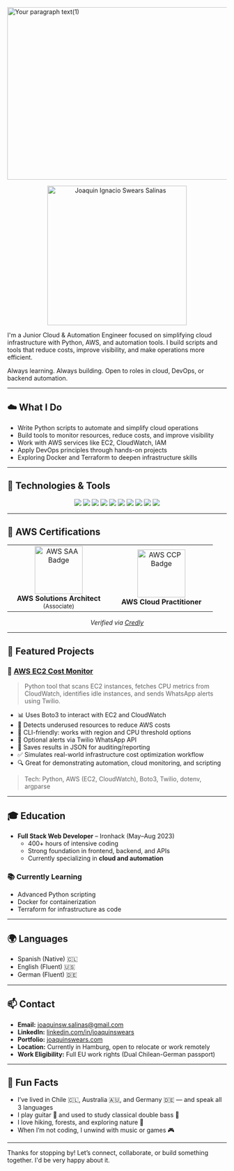 <img width="1584" height="396" alt="Your paragraph text(1)" src="https://github.com/user-attachments/assets/03a9e73c-f516-419c-8689-30cd331c7ab2" />

<p align="center">
  <img src="https://github.com/user-attachments/assets/ae3f2e95-e46e-4ec4-bd51-4021032753cb" width="320" alt="Joaquin Ignacio Swears Salinas" />
</p>

I'm a Junior Cloud & Automation Engineer focused on simplifying cloud infrastructure with Python, AWS, and automation tools. I build scripts and tools that reduce costs, improve visibility, and make operations more efficient.

Always learning. Always building. Open to roles in cloud, DevOps, or backend automation.

---

## ☁️ What I Do

- Write Python scripts to automate and simplify cloud operations  
- Build tools to monitor resources, reduce costs, and improve visibility  
- Work with AWS services like EC2, CloudWatch, IAM  
- Apply DevOps principles through hands-on projects  
- Exploring Docker and Terraform to deepen infrastructure skills

---

## 🔧 Technologies & Tools

<p align="center">
  <!-- Languages & Scripting -->
  <img src="https://img.shields.io/badge/Python-3776AB?style=for-the-badge&logo=python&logoColor=white" />
  <img src="https://img.shields.io/badge/Bash-4EAA25?style=for-the-badge&logo=gnu-bash&logoColor=white" />
  <img src="https://img.shields.io/badge/TypeScript-3178C6?style=for-the-badge&logo=typescript&logoColor=white" />
  <img src="https://img.shields.io/badge/Node.js-339933?style=for-the-badge&logo=nodedotjs&logoColor=white" />
  
  <!-- Cloud & Infrastructure -->
  <img src="https://img.shields.io/badge/AWS-232F3E?style=for-the-badge&logo=amazonaws&logoColor=white" />
  <img src="https://img.shields.io/badge/Docker-2496ED?style=for-the-badge&logo=docker&logoColor=white" />
  <img src="https://img.shields.io/badge/Linux-FCC624?style=for-the-badge&logo=linux&logoColor=black" />

  <!-- Dev Tools -->
  <img src="https://img.shields.io/badge/Git-F05032?style=for-the-badge&logo=git&logoColor=white" />
  <img src="https://img.shields.io/badge/GitHub-181717?style=for-the-badge&logo=github&logoColor=white" />
  <img src="https://img.shields.io/badge/VS_Code-007ACC?style=for-the-badge&logo=visual-studio-code&logoColor=white" />
</p>

---

## 📜 AWS Certifications

<div align="center">
  <table>
    <tr>
      <td align="center" width="220px">
        <a href="https://www.credly.com/badges/3f9436ff-7de0-431c-8e33-659ce0896adb/public_url" target="_blank">
          <img width="110" alt="AWS SAA Badge" src="https://github.com/user-attachments/assets/4fdae776-ad5c-4691-a1b7-4d2746b4c40e" title="Issued: Nov 25, 2023 – Exp: Nov 25, 2026" />
        </a>
        <div><strong>AWS Solutions Architect</strong><br><small>(Associate)</small></div>
      </td>
      <td align="center" width="220px">
        <a href="https://www.credly.com/badges/557001ac-0ee3-424a-ae12-0ef324b464cb/public_url" target="_blank">
          <img width="110" alt="AWS CCP Badge" src="https://github.com/user-attachments/assets/eb5051be-84b3-4ae8-8f99-0b4fffafd34b" title="Issued: Aug 26, 2021 – Exp: Aug 26, 2024" />
        </a>
        <div><strong>AWS Cloud Practitioner</strong></div>
      </td>
    </tr>
  </table>
</div>

<p align="center">
  <i>Verified via <a href="https://www.credly.com/users/joaquin-ignacio-swears-salinas/badges#credly" target="_blank">Credly</a></i>
</p>

---

## 🚀 Featured Projects

### 🔹 [AWS EC2 Cost Monitor](https://github.com/Jswears/aws-cost-monitor)
> Python tool that scans EC2 instances, fetches CPU metrics from CloudWatch, identifies idle instances, and sends WhatsApp alerts using Twilio.

- 📊 Uses Boto3 to interact with EC2 and CloudWatch  
- 🧠 Detects underused resources to reduce AWS costs  
- 📎 CLI-friendly: works with region and CPU threshold options  
- 💬 Optional alerts via Twilio WhatsApp API  
- 📝 Saves results in JSON for auditing/reporting  
- ✅ Simulates real-world infrastructure cost optimization workflow  
- 🔍 Great for demonstrating automation, cloud monitoring, and scripting

> Tech: Python, AWS (EC2, CloudWatch), Boto3, Twilio, dotenv, argparse

---

## 🎓 Education

- **Full Stack Web Developer** – Ironhack (May–Aug 2023)  
  - 400+ hours of intensive coding  
  - Strong foundation in frontend, backend, and APIs  
  - Currently specializing in **cloud and automation**

### 📚 Currently Learning
- Advanced Python scripting  
- Docker for containerization  
- Terraform for infrastructure as code

---

## 🌍 Languages

- Spanish (Native) 🇨🇱  
- English (Fluent) 🇺🇸  
- German (Fluent) 🇩🇪  

---

## 📫 Contact

- **Email:** joaquinsw.salinas@gmail.com  
- **LinkedIn:** [linkedin.com/in/joaquinswears](https://www.linkedin.com/in/joaquinswears/)  
- **Portfolio:** [joaquinswears.com](https://joaquinswears.com/)  
- **Location:** Currently in Hamburg, open to relocate or work remotely  
- **Work Eligibility:** Full EU work rights (Dual Chilean-German passport)

---

## 🎒 Fun Facts

- I’ve lived in Chile 🇨🇱, Australia 🇦🇺, and Germany 🇩🇪 — and speak all 3 languages  
- I play guitar 🎸 and used to study classical double bass 🎻  
- I love hiking, forests, and exploring nature 🌋  
- When I’m not coding, I unwind with music or games 🎮

---

Thanks for stopping by! Let’s connect, collaborate, or build something together. I'd be very happy about it.
